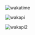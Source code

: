 


![wakatime](https://wakatime.com/badge/user/41d17665-2adb-4600-bc75-53f4851a9edf.svg)

![wakapi](https://github-readme-stats.vercel.app/api/wakatime?username=yat1ma30&api_domain=wakapi.dev&bg_color=2D3748&title_color=2F855A&icon_color=2F855A&text_color=ffffff&custom_title=Wakapi%20Week%20Stats&layout=compact)

![wakapi2](https://wakapi.dev/api/activity/chart/yat1ma30.svg)
